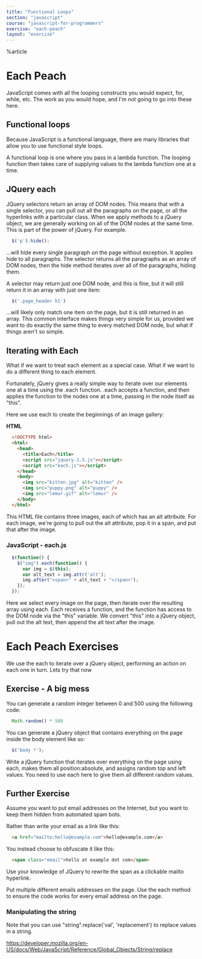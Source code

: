 ```yaml
---
title: "Functional Loops"
section: "javascript"
course: "javascript-for-programmers"
exercise: "each-peach"
layout: "exercise"
---
```


%article




# Each Peach

JavaScript comes with all the looping constructs you would expect, for, while, etc. The work as you would hope, and I'm not going to go into these here.

## Functional loops

Because JavaScript is a functional language, there are many libraries that allow you to use functional style loops.

A functional loop is one where you pass in a lambda function. The looping function then takes care of supplying values to the lambda function one at a time.

## JQuery each

JQuery selectors return an array of DOM nodes. This means that with a single selector, you can pull out all the paragraphs on the page, or all the hyperlinks with a particular class. When we apply methods to a jQuery object, we are generally working on all of the DOM nodes at the same time. This is part of the power of jQuery. For example.

```js
  $('p').hide();
```





...will hide every single paragraph on the page without exception. It applies hide to all paragraphs. The selector returns all the paragraphs as an array of DOM nodes, then the hide method iterates over all of the paragraphs, hiding them.

A selector may return just one DOM node, and this is fine, but it will still return it in an array with just one item:

```js
  $('.page_header h1')
```





...will likely only match one item on the page, but it is still returned in an array. This common interface makes things very simple for us, provided we want to do exactly the same thing to every matched DOM node, but what if things aren't so simple.

## Iterating with Each ##

What if we want to treat each element as a special case. What if we want to do a different thing to each element.

Fortunately, jQuery gives a really simple way to iterate over our elements one at a time using the .each function. .each accepts a function, and then applies the function to the nodes one at a time, passing in the node itself as "this".

Here we use each to create the beginnings of an image gallery:

__HTML__

```html
  <!DOCTYPE html>
  <html>
    <head>
      <title>Each</title>
      <script src="jquery-1.5.js"></script>
      <script src="each.js"></script>
    </head>
    <body>
      <img src="kitten.jpg" alt="kitten" />
      <img src="puppy.png" alt="puppy" />
      <img src="lemur.gif" alt="lemur" />
    </body>
  </html>
```





This HTML file contains three images, each of which has an alt attribute. For each image, we're going to pull out the alt attribute, pop it in a span, and put that after the image.

### JavaScript - each.js

```js
  $(function() {
    $("img").each(function() {
      var img = $(this);
      var alt_text = img.attr('alt');
      img.after("<span>" + alt_text + "</span>");
    });
  });
```





Here we select every image on the page, then iterate over the resulting array using each. Each receives a function, and the function has access to the DOM node via the "this" variable. We convert "this" into a jQuery object, pull out the alt text, then append the alt text after the image.

# Each Peach Exercises #

We use the each to iterate over a jQuery object, performing an action on each one in turn. Lets try that now



## Exercise - A big mess

You can generate a random integer between 0 and 500 using the following code:

```js
  Math.random() * 500
```





You can generate a jQuery object that contains everything on the page inside the body element like so:

```js
  $('body *');
```





Write a jQuery function that iterates over everything on the page using each, makes them all position:absolute, and assigns random top and left values. You need to use each here to give them all different random values.




## Further Exercise

Assume you want to put email addresses on the Internet, but you want to keep them hidden from automated spam bots.

Rather than write your email as a link like this:

```html
  <a href="mailto:hello@example.com">hello@example.com</a>
```




You instead choose to obfuscate it like this:

```html
  <span class="email">hello at example dot com</span>
```





Use your knowledge of JQuery to rewrite the span as a clickable mailto hyperlink.

Put multiple different emails addresses on the page. Use the each method to ensure the code works for every email address on the page.

### Manipulating the string

Note that you can use "string".replace('val', 'replacement') to replace values in a string.

<https://developer.mozilla.org/en-US/docs/Web/JavaScript/Reference/Global_Objects/String/replace>
